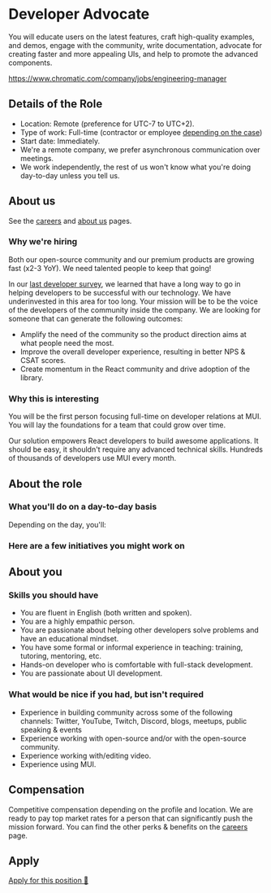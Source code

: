 # Developer Advocate

<p class="description">You will educate users on the latest features, craft high-quality examples, and demos, engage with the community, write documentation, advocate for creating faster and more appealing UIs, and help to promote the advanced components.</p>

https://www.chromatic.com/company/jobs/engineering-manager

## Details of the Role

- Location: Remote (preference for UTC-7 to UTC+2).
- Type of work: Full-time (contractor or employee [depending on the case](https://www.notion.so/mui-org/Hiring-FAQ-64763b756ae44c37b47b081f98915501))
- Start date: Immediately.
- We're a remote company, we prefer asynchronous communication over meetings.
- We work independently, the rest of us won't know what you're doing day-to-day unless you tell us.

## About us

See the [careers](/careers/) and [about us](/about/) pages.

### Why we're hiring

Both our open-source community and our premium products are growing fast (x2-3 YoY).
We need talented people to keep that going!

In our [last developer survey](/blog/2020-developer-survey-results/#5-how-can-we-improve-material-ui-for-you), we learned that have a long way to go in helping developers to be successful with our technology.
We have underinvested in this area for too long.
Your mission will be to be the voice of the developers of the community inside the company.
We are looking for someone that can generate the following outcomes:

- Amplify the need of the community so the product direction aims at what people need the most.
- Improve the overall developer experience, resulting in better NPS & CSAT scores.
- Create momentum in the React community and drive adoption of the library.

### Why this is interesting

You will be the first person focusing full-time on developer relations at MUI.
You will lay the foundations for a team that could grow over time.

Our solution empowers React developers to build awesome applications. It should be easy, it shouldn't require any advanced technical skills. Hundreds of thousands of developers use MUI every month.

## About the role

### What you'll do on a day-to-day basis

Depending on the day, you'll:

### Here are a few initiatives you might work on

## About you

### Skills you should have

- You are fluent in English (both written and spoken).
- You are a highly empathic person.
- You are passionate about helping other developers solve problems and have an educational mindset.
- You have some formal or informal experience in teaching: training, tutoring, mentoring, etc.
- Hands-on developer who is comfortable with full-stack development.
- You are passionate about UI development.

### What would be nice if you had, but isn't required

- Experience in building community across some of the following channels: Twitter, YouTube, Twitch, Discord, blogs, meetups, public speaking & events
- Experience working with open-source and/or with the open-source community.
- Experience working with/editing video.
- Experience using MUI.

## Compensation

Competitive compensation depending on the profile and location.
We are ready to pay top market rates for a person that can significantly push the mission forward.
You can find the other perks & benefits on the [careers](/careers/#perks-amp-benefits) page.

## Apply

[Apply for this position 📮](https://airtable.com/shrdqo1Z6srZXGcvh?prefill_Applying+for=Engineering%20Manager)
